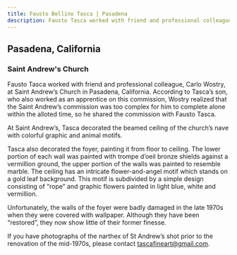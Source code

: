 ```yaml
---
title: Fausto Bellino Tasca | Pasadena
description: Fausto Tasca worked with friend and professional colleague, Carlo Wostry, at Saint Andrew’s Church in Pasadena, California.
---
```

## Pasadena, California

### Saint Andrew's Church

Fausto Tasca worked with friend and professional colleague, Carlo Wostry, at Saint Andrew’s Church in Pasadena, California. According to Tasca’s son, who also worked as an apprentice on this commission, Wostry realized that the Saint Andrew’s commission was too complex for him to complete alone within the alloted time, so he shared the commission with Fausto Tasca.

At Saint Andrew’s, Tasca decorated the beamed ceiling of the church’s nave with colorful graphic and animal motifs.

Tasca also decorated the foyer, painting it from floor to ceiling. The lower portion of each wall was painted with trompe d’oeil bronze shields against a vermillion ground, the upper portion of the walls was painted to resemble marble. The ceiling has an intricate flower-and-angel motif which stands on a gold leaf background. This motif is subdivided by a simple design consisting of “rope” and graphic flowers painted in light blue, white and vermillion.

Unfortunately, the walls of the foyer were badly damaged in the late 1970s when they were covered with wallpaper. Although they have been “restored”, they now show little of their former finesse.

If you have photographs of the narthex of St Andrew’s shot prior to the renovation of the mid-1970s, please contact [tascafineart@gmail.com](mailto:tascafineart@gmail.com).
